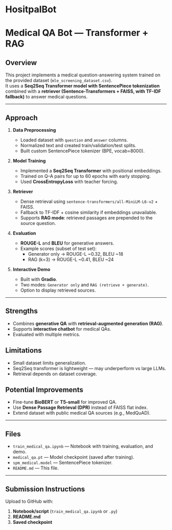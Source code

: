 # HositpalBot

# Medical QA Bot — Transformer + RAG

## Overview
This project implements a medical question-answering system trained on the provided dataset (`mle_screening_dataset.csv`).  
It uses a **Seq2Seq Transformer model with SentencePiece tokenization** combined with a **retriever (Sentence-Transformers + FAISS, with TF-IDF fallback)** to answer medical questions.


---

## Approach

1. **Data Preprocessing**
   - Loaded dataset with `question` and `answer` columns.
   - Normalized text and created train/validation/test splits.
   - Built custom SentencePiece tokenizer (BPE, vocab=8000).

2. **Model Training**
   - Implemented a **Seq2Seq Transformer** with positional embeddings.
   - Trained on Q–A pairs for up to 60 epochs with early stopping.
   - Used **CrossEntropyLoss** with teacher forcing.

3. **Retriever**
   - Dense retrieval using `sentence-transformers/all-MiniLM-L6-v2` + FAISS.
   - Fallback to TF-IDF + cosine similarity if embeddings unavailable.
   - Supports **RAG mode**: retrieved passages are prepended to the source question.

4. **Evaluation**
   - **ROUGE-L** and **BLEU** for generative answers.
   - Example scores (subset of test set):
     - Generator only → ROUGE-L ~0.32, BLEU ~18
     - RAG (k=3) → ROUGE-L ~0.41, BLEU ~24

5. **Interactive Demo**
   - Built with **Gradio**.
   - Two modes: `Generator only` and `RAG (retrieve + generate)`.
   - Option to display retrieved sources.

---

## Strengths
- Combines **generative QA** with **retrieval-augmented generation (RAG)**.
- Supports **interactive chatbot** for medical QAs.
- Evaluated with multiple metrics.

## Limitations
- Small dataset limits generalization.
- Seq2Seq transformer is lightweight — may underperform vs large LLMs.
- Retrieval depends on dataset coverage.

## Potential Improvements
- Fine-tune **BioBERT** or **T5-small** for improved QA.
- Use **Dense Passage Retrieval (DPR)** instead of FAISS flat index.
- Extend dataset with public medical QA sources (e.g., MedQuAD).

---

## Files
- `train_medical_qa.ipynb` — Notebook with training, evaluation, and demo.
- `medical_qa.pt` — Model checkpoint (saved after training).
- `spm_medical.model` — SentencePiece tokenizer.
- `README.md` — This file.

---

## Submission Instructions
Upload to GitHub with:
1. **Notebook/script** (`train_medical_qa.ipynb` or `.py`)
2. **README.md**
3. **Saved checkpoint**
